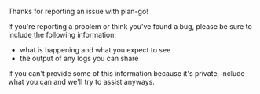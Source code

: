 Thanks for reporting an issue with plan-go!

If you're reporting a problem or think you've found a bug, please be sure to include the following information:

- what is happening and what you expect to see
- the output of any logs you can share

If you can't provide some of this information because it's private, include what you can and we'll try to assist anyways.
